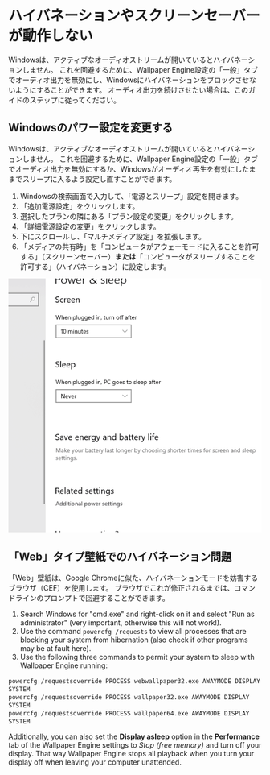 # ハイバネーションやスクリーンセーバーが動作しない

Windowsは、アクティブなオーディオストリームが開いているとハイバネーションしません。 これを回避するために、Wallpaper Engine設定の「一般」タブでオーディオ出力を無効にし、Windowsにハイバネーションをブロックさせないようにすることができます。 オーディオ出力を続けさせたい場合は、このガイドのステップに従ってください。

## Windowsのパワー設定を変更する

Windowsは、アクティブなオーディオストリームが開いているとハイバネーションしません。 これを回避するために、Wallpaper Engine設定の「一般」タブでオーディオ出力を無効にするか、Windowsがオーディオ再生を有効にしたままでスリープに入るよう設定し直すことができます。

1. Windowsの検索画面で入力して、「電源とスリープ」設定を開きます。
2. 「追加電源設定」をクリックします。
3. 選択したプランの隣にある「プラン設定の変更」をクリックします。
4. 「詳細電源設定の変更」をクリックします。
5. 下にスクロールし、「マルチメディア設定」を拡張します。
6. 「メディアの共有時」を「コンピュータがアウェーモードに入ることを許可する」（スクリーンセーバー）**または**「コンピュータがスリープすることを許可する」（ハイバネーション）に設定します。

![Enable "Allow the computer to sleep"](./power.gif)

## 「Web」タイプ壁紙でのハイバネーション問題

「Web」壁紙は、Google Chromeに似た、ハイバネーションモードを妨害するブラウザ（CEF）を使用します。 ブラウザでこれが修正されるまでは、コマンドラインのプロンプトで回避することができます。

1. Search Windows for "cmd.exe" and right-click on it and select "Run as administrator" (very important, otherwise this will not work!).
2. Use the command `powercfg /requests` to view all processes that are blocking your system from hibernation (also check if other programs may be at fault here).
3. Use the following three commands to permit your system to sleep with Wallpaper Engine running:

```
powercfg /requestsoverride PROCESS webwallpaper32.exe AWAYMODE DISPLAY SYSTEM
powercfg /requestsoverride PROCESS wallpaper32.exe AWAYMODE DISPLAY SYSTEM
powercfg /requestsoverride PROCESS wallpaper64.exe AWAYMODE DISPLAY SYSTEM
```

Additionally, you can also set the **Display asleep** option in the **Performance** tab of the Wallpaper Engine settings to *Stop (free memory)* and turn off your display. That way Wallpaper Engine stops all playback when you turn your display off when leaving your computer unattended.